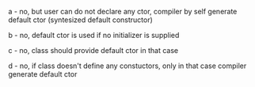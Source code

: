 a - no, but user can do not declare any ctor, compiler by self generate default ctor (syntesized default constructor)

b - no, default ctor is used if no initializer is supplied

c - no, class should provide default ctor in that case

d - no, if class doesn't define any constuctors, only in that case compiler generate default ctor
